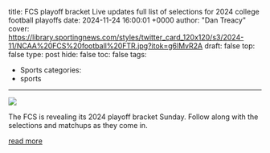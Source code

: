 title: FCS playoff bracket Live updates full list of selections for 2024 college football playoffs
date: 2024-11-24 16:00:01 +0000
author: "Dan Treacy"
cover: https://library.sportingnews.com/styles/twitter_card_120x120/s3/2024-11/NCAA%20FCS%20football%20FTR.jpg?itok=g6lMvR2A
draft: false
top: false
type: post
hide: false
toc: false
tags:
  - Sports
categories:
  - sports
---

![](https://library.sportingnews.com/styles/twitter_card_120x120/s3/2024-11/NCAA%20FCS%20football%20FTR.jpg?itok=g6lMvR2A)

The FCS is revealing its 2024 playoff bracket Sunday. Follow along with the selections and matchups as they come in.

[read more](https://www.sportingnews.com/us/ncaa-football/news/fcs-playoff-bracket-live-updates-selections-2024/6789f1d8fd728d6d6bea19c0)
